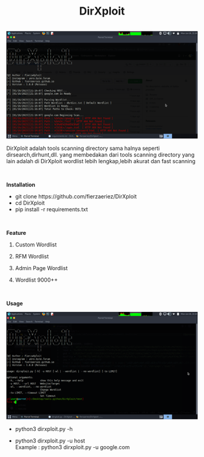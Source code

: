 <center><h1>DirXploit</h1></center>
<br>
<img src="hero.png">
<p> DirXploit adalah tools scanning directory sama halnya seperti dirsearch,dirhunt,dll.
yang membedakan dari tools scanning directory yang lain adalah di DirXploit wordlist lebih lengkap,lebih akurat dan fast scanning</p>
<br>
<p><b>Installation</b></p>
<ul>
  <li>git clone https://github.com/fierzaeriez/DirXploit</li>
  <li>cd DirXploit</li>
  <li>pip install -r requirements.txt</li>
</ul>
<br>
<p><b>Feature</b></p>
<ol>
  <li>
    <p>Custom Wordlist</p>
  </li>
  <li>
    <p>RFM Wordlist</p>
  </li>
  <li>
    <p>Admin Page Wordlist</p>
  </li>
  <li>
    <p>Wordlist 9000++</p>
  </li>
</ol>
<br>
<p><b>Usage</b></p>
<img src="img.png">
<ul>
  <li>
    <p>python3 dirxploit.py -h</p>
  </li>
  <li>
    <p>python3 dirxploit.py -u host<br>Example : python3 dirxploit.py -u google.com</p>
  </li>
</ul>
